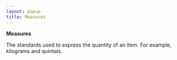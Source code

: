 ```yaml
---
layout: popup
title: Measures
---
```



**Measures**


The standards used to express the quantity of an item. For example, kilograms and quintals.
